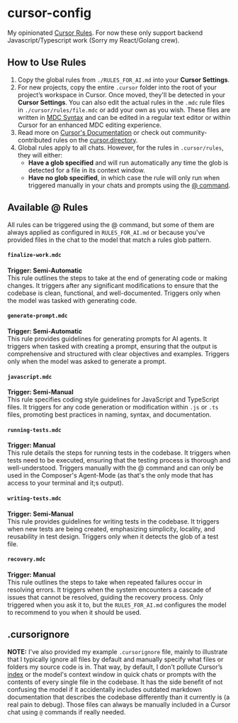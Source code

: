 # cursor-config
My opinionated [Cursor Rules](https://docs.cursor.com/context/rules-for-ai). For now these only support backend Javascript/Typescript work (Sorry my React/Golang crew).

## How to Use Rules

1. Copy the global rules from `./RULES_FOR_AI.md` into your **Cursor Settings**.
2. For new projects, copy the entire `.cursor` folder into the root of your project’s workspace in Cursor. Once moved, they'll be detected in your **Cursor Settings**. You can also edit the actual rules in the `.mdc` rule files in `./cursor/rules/file.mdc` or add your own as you wish. These files are written in [MDC Syntax](https://github.com/nuxt-modules/mdc) and can be edited in a regular text editor or within Cursor for an enhanced MDC editing experience.
3. Read more on [Cursor's Documentation](https://docs.cursor.com/context/rules-for-ai) or check out community-contributed rules on the [cursor.directory](https://cursor.directory/).
4. Global rules apply to all chats. However, for the rules in `.cursor/rules`, they will either:  
   - **Have a glob specified** and will run automatically any time the glob is detected for a file in its context window.  
   - **Have no glob specified**, in which case the rule will only run when triggered manually in your chats and prompts using the [@ command](https://docs.cursor.com/context/@-symbols/basic).

## Available @ Rules
All rules can be triggered using the @ command, but some of them are always applied as configured in `RULES_FOR_AI.md` or because you've provided files in the chat to the model that match a rules glob pattern.

#### `finalize-work.mdc`
**Trigger: Semi-Automatic**  
This rule outlines the steps to take at the end of generating code or making changes. It triggers after any significant modifications to ensure that the codebase is clean, functional, and well-documented. Triggers only when the model was tasked with generating code.

#### `generate-prompt.mdc`
**Trigger: Semi-Automatic**  
This rule provides guidelines for generating prompts for AI agents. It triggers when tasked with creating a prompt, ensuring that the output is comprehensive and structured with clear objectives and examples. Triggers only when the model was asked to generate a prompt.

#### `javascript.mdc`
**Trigger: Semi-Manual**  
This rule specifies coding style guidelines for JavaScript and TypeScript files. It triggers for any code generation or modification within `.js` or `.ts` files, promoting best practices in naming, syntax, and documentation.

#### `running-tests.mdc`
**Trigger: Manual**  
This rule details the steps for running tests in the codebase. It triggers when tests need to be executed, ensuring that the testing process is thorough and well-understood. Triggers manually with the @ command and can only be used in the Composer's Agent-Mode (as that's the only mode that has access to your terminal and it;s output).

#### `writing-tests.mdc`
**Trigger: Semi-Manual**  
This rule provides guidelines for writing tests in the codebase. It triggers when new tests are being created, emphasizing simplicity, locality, and reusability in test design. Triggers only when it detects the glob of a test file.

#### `recovery.mdc`
**Trigger: Manual**  
This rule outlines the steps to take when repeated failures occur in resolving errors. It triggers when the system encounters a cascade of issues that cannot be resolved, guiding the recovery process. Only triggered when you ask it to, but the `RULES_FOR_AI.md` configures the model to recommend to you when it should be used.

## .cursorignore

**NOTE:** I've also provided my example `.cursorignore` file, mainly to illustrate that I typically ignore all files by default and manually specify what files or folders my source code is in. That way, by default, I don't pollute Cursor’s [index](https://docs.cursor.com/context/codebase-indexing) or the model's context window in quick chats or prompts with the contents of every single file in the codebase. It has the side benefit of not confusing the model if it accidentally includes outdated markdown documentation that describes the codebase differently than it currently is (a real pain to debug). Those files can always be manually included in a Cursor chat using `@` commands if really needed.

